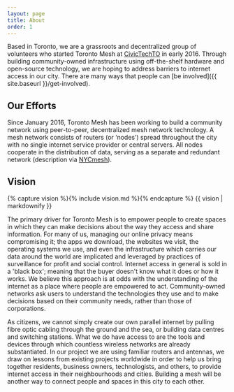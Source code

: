 ```yaml
---
layout: page
title: About
order: 1
---
```


Based in Toronto, we are a grassroots and decentralized group of volunteers who started Toronto Mesh at [CivicTechTO](http://civictech.ca) in early 2016.  Through building community-owned infrastructure using off-the-shelf hardware and open-source technology, we are hoping to address barriers to internet access in our city. There are many ways that people can [be involved]({{ site.baseurl }}/get-involved).

## Our Efforts

Since January 2016, Toronto Mesh has been working to build a community network using peer-to-peer, decentralized mesh network technology.
A mesh network consists of routers (or ‘nodes’) spread throughout the city with no single internet service provider or central servers. All nodes cooperate in the distribution of data, serving as a separate and redundant network (description via [NYCmesh](https://nycmesh.net/)).

## Vision

{% capture vision %}{% include vision.md %}{% endcapture %}
{{ vision | markdownify }}

The primary driver for Toronto Mesh is to empower people to create spaces in which they can make decisions about the way they access and share information. For many of us, managing our online privacy means compromising it; the apps we download, the websites we visit, the operating systems we use, and even the infrastructure which carries our data around the world are implicated and leveraged by practices of surveillance for profit and social control. Internet access in general is sold in a 'black box'; meaning that the buyer doesn't know what it does or how it works. We believe this approach is at odds with the understanding of the internet as a place where people are empowered to act. Community-owned networks ask users to understand the technologies they use and to make decisions based on their community needs, rather than those of corporations.

As citizens, we cannot simply create our own parallel internet by pulling fibre optic cabling through the ground and the sea, or building data centres and switching stations. What we do have access to are the tools and devices through which countless wireless networks are already substantiated. In our project we are using familiar routers and antennas, we draw on lessons from existing projects worldwide in order to help us bring together residents, business owners, technologists, and others, to provide internet access in their neighbourhoods and cities. Building a mesh will be another way to connect people and spaces in this city to each other.
